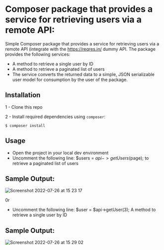 # Composer package that provides a service for retrieving users via a remote API: 

Simple Composer package that provides a service for retrieving users via a remote API (integrate with the
https://reqres.in/ dummy API. The package provides the following services: 

- A method to retrieve a single user by ID
- A method to retrieve a paginated list of users
- The service converts the returned data to a simple, JSON serializable user model for
consumption by the user of the package.

## Installation

1 - Clone this repo

2 - Install required dependencies using `composer`:

```
$ composer install
```

## Usage

- Open the project in your local dev environment 
- Uncomment the following line: $users = $api->getUsers($page); to retrieve a paginated list of users

## Sample Output:

![Screenshot 2022-07-26 at 15 23 17](https://user-images.githubusercontent.com/42435299/181030182-7eac0412-3226-4ba4-918a-c6ea42420133.png)

0r 
- Uncomment the following line: $user = $api->getUser(3); A method to retrieve a single user by ID
## Sample Output:
![Screenshot 2022-07-26 at 15 29 02](https://user-images.githubusercontent.com/42435299/181032761-41788c4a-18c7-4bb9-81aa-6aed0bdbc92d.png)
